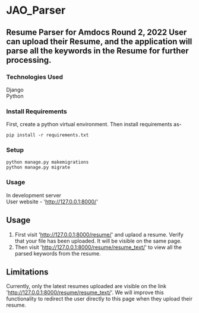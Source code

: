 # JAO_Parser
Resume Parser for Amdocs Round 2, 2022
User can upload their Resume, and the application will parse all the keywords in the Resume for further processing.
---

### Technologies Used
Django  
Python 
### Install Requirements
First, create a python virtual environment. Then install requirements as-
```
pip install -r requirements.txt
```
### Setup
```
python manage.py makemigrations
python manage.py migrate
```
### Usage
In development server  
User website - 'http://127.0.0.1:8000/'  

## Usage
1. First visit 'http://127.0.0.1:8000/resume/' and uplaod a resume. Verify that your file has been uploaded. It will be visible on the same page.
2. Then visit 'http://127.0.0.1:8000/resume/resume_text/' to view all the parsed keywords from the resume.

## Limitations
Currently, only the latest resumes uploaded are visible on the link 'http://127.0.0.1:8000/resume/resume_text/'. We will improve this functionality to redirect the user 
directly to this page when they upload their resume.
